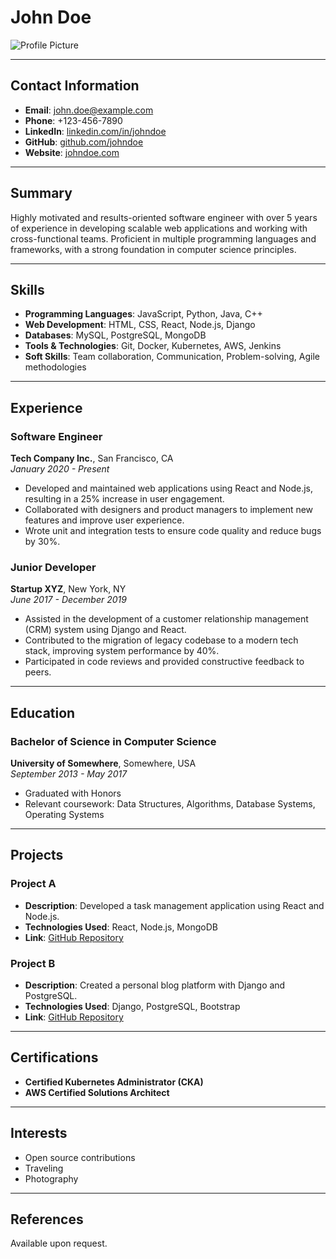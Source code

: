 # John Doe

![Profile Picture](path/to/your/cv-picture.jpg)

---

## Contact Information
- **Email**: john.doe@example.com
- **Phone**: +123-456-7890
- **LinkedIn**: [linkedin.com/in/johndoe](https://www.linkedin.com/in/johndoe)
- **GitHub**: [github.com/johndoe](https://github.com/johndoe)
- **Website**: [johndoe.com](https://johndoe.com)

---

## Summary
Highly motivated and results-oriented software engineer with over 5 years of experience in developing scalable web applications and working with cross-functional teams. Proficient in multiple programming languages and frameworks, with a strong foundation in computer science principles.

---

## Skills
- **Programming Languages**: JavaScript, Python, Java, C++
- **Web Development**: HTML, CSS, React, Node.js, Django
- **Databases**: MySQL, PostgreSQL, MongoDB
- **Tools & Technologies**: Git, Docker, Kubernetes, AWS, Jenkins
- **Soft Skills**: Team collaboration, Communication, Problem-solving, Agile methodologies

---

## Experience

### Software Engineer
**Tech Company Inc.**, San Francisco, CA  
*January 2020 - Present*

- Developed and maintained web applications using React and Node.js, resulting in a 25% increase in user engagement.
- Collaborated with designers and product managers to implement new features and improve user experience.
- Wrote unit and integration tests to ensure code quality and reduce bugs by 30%.

### Junior Developer
**Startup XYZ**, New York, NY  
*June 2017 - December 2019*

- Assisted in the development of a customer relationship management (CRM) system using Django and React.
- Contributed to the migration of legacy codebase to a modern tech stack, improving system performance by 40%.
- Participated in code reviews and provided constructive feedback to peers.

---

## Education

### Bachelor of Science in Computer Science
**University of Somewhere**, Somewhere, USA  
*September 2013 - May 2017*

- Graduated with Honors
- Relevant coursework: Data Structures, Algorithms, Database Systems, Operating Systems

---

## Projects

### Project A
- **Description**: Developed a task management application using React and Node.js.
- **Technologies Used**: React, Node.js, MongoDB
- **Link**: [GitHub Repository](https://github.com/johndoe/project-a)

### Project B
- **Description**: Created a personal blog platform with Django and PostgreSQL.
- **Technologies Used**: Django, PostgreSQL, Bootstrap
- **Link**: [GitHub Repository](https://github.com/johndoe/project-b)

---

## Certifications
- **Certified Kubernetes Administrator (CKA)**
- **AWS Certified Solutions Architect**

---

## Interests
- Open source contributions
- Traveling
- Photography

---

## References
Available upon request.
